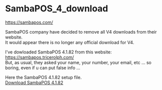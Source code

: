 # SambaPOS_4_download

https://sambapos.com/

SambaPOS company have decided to remove all V4 downloads from their website.  
It would appear there is no longer any official download for V4.

I've dowloaded SambaPOS 4.1.82 from this website: https://sambapos.tricerolph.com/  
But, as usual, they asked your name, your number, your email, etc ...  so boring, even if u can put false info ...

Here the SambaPOS 4.1.82 setup file.  
[Download SambaPOS 4.1.82](https://github.com/agadiffe/SambaPOS_4_download/blob/master/SambaSetup4182.exe?raw=true)
